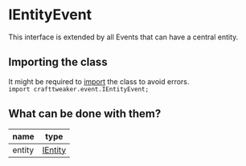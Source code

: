 # IEntityEvent

This interface is extended by all Events that can have a central entity.

## Importing the class
It might be required to [import](/AdvancedFunctions/Import/) the class to avoid errors.  
`import crafttweaker.event.IEntityEvent;`

## What can be done with them?
 
| name             | type                                 |
|------------------|--------------------------------------|
| entity           | [IEntity](/Vanilla/Entities/IEntity/) |